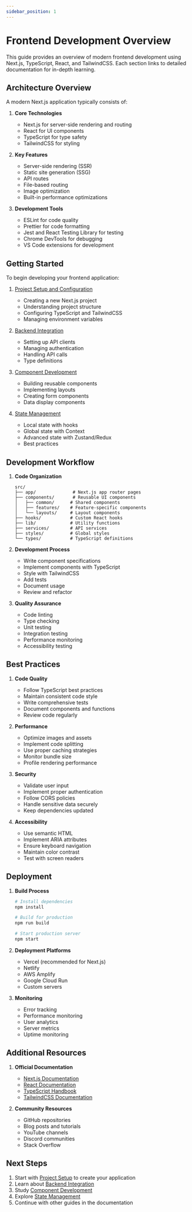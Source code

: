 ```yaml
---
sidebar_position: 1
---
```


# Frontend Development Overview

This guide provides an overview of modern frontend development using Next.js, TypeScript, React, and TailwindCSS. Each section links to detailed documentation for in-depth learning.

## Architecture Overview

A modern Next.js application typically consists of:

1. **Core Technologies**
   - Next.js for server-side rendering and routing
   - React for UI components
   - TypeScript for type safety
   - TailwindCSS for styling

2. **Key Features**
   - Server-side rendering (SSR)
   - Static site generation (SSG)
   - API routes
   - File-based routing
   - Image optimization
   - Built-in performance optimizations

3. **Development Tools**
   - ESLint for code quality
   - Prettier for code formatting
   - Jest and React Testing Library for testing
   - Chrome DevTools for debugging
   - VS Code extensions for development

## Getting Started

To begin developing your frontend application:

1. [Project Setup and Configuration](./project-setup.md)
   - Creating a new Next.js project
   - Understanding project structure
   - Configuring TypeScript and TailwindCSS
   - Managing environment variables

2. [Backend Integration](./backend-integration.md)
   - Setting up API clients
   - Managing authentication
   - Handling API calls
   - Type definitions

3. [Component Development](./components.md)
   - Building reusable components
   - Implementing layouts
   - Creating form components
   - Data display components

4. [State Management](./state-management.md)
   - Local state with hooks
   - Global state with Context
   - Advanced state with Zustand/Redux
   - Best practices

## Development Workflow

1. **Code Organization**
   ```plaintext
   src/
   ├── app/              # Next.js app router pages
   ├── components/       # Reusable UI components
   │   ├── common/      # Shared components
   │   ├── features/    # Feature-specific components
   │   └── layouts/     # Layout components
   ├── hooks/           # Custom React hooks
   ├── lib/             # Utility functions
   ├── services/        # API services
   ├── styles/          # Global styles
   └── types/           # TypeScript definitions
   ```

2. **Development Process**
   - Write component specifications
   - Implement components with TypeScript
   - Style with TailwindCSS
   - Add tests
   - Document usage
   - Review and refactor

3. **Quality Assurance**
   - Code linting
   - Type checking
   - Unit testing
   - Integration testing
   - Performance monitoring
   - Accessibility testing

## Best Practices

1. **Code Quality**
   - Follow TypeScript best practices
   - Maintain consistent code style
   - Write comprehensive tests
   - Document components and functions
   - Review code regularly

2. **Performance**
   - Optimize images and assets
   - Implement code splitting
   - Use proper caching strategies
   - Monitor bundle size
   - Profile rendering performance

3. **Security**
   - Validate user input
   - Implement proper authentication
   - Follow CORS policies
   - Handle sensitive data securely
   - Keep dependencies updated

4. **Accessibility**
   - Use semantic HTML
   - Implement ARIA attributes
   - Ensure keyboard navigation
   - Maintain color contrast
   - Test with screen readers

## Deployment

1. **Build Process**
   ```bash
   # Install dependencies
   npm install

   # Build for production
   npm run build

   # Start production server
   npm start
   ```

2. **Deployment Platforms**
   - Vercel (recommended for Next.js)
   - Netlify
   - AWS Amplify
   - Google Cloud Run
   - Custom servers

3. **Monitoring**
   - Error tracking
   - Performance monitoring
   - User analytics
   - Server metrics
   - Uptime monitoring

## Additional Resources

1. **Official Documentation**
   - [Next.js Documentation](https://nextjs.org/docs)
   - [React Documentation](https://react.dev)
   - [TypeScript Handbook](https://www.typescriptlang.org/docs)
   - [TailwindCSS Documentation](https://tailwindcss.com/docs)

2. **Community Resources**
   - GitHub repositories
   - Blog posts and tutorials
   - YouTube channels
   - Discord communities
   - Stack Overflow

## Next Steps

1. Start with [Project Setup](./project-setup.md) to create your application
2. Learn about [Backend Integration](./backend-integration.md)
3. Study [Component Development](./components.md)
4. Explore [State Management](./state-management.md)
5. Continue with other guides in the documentation 